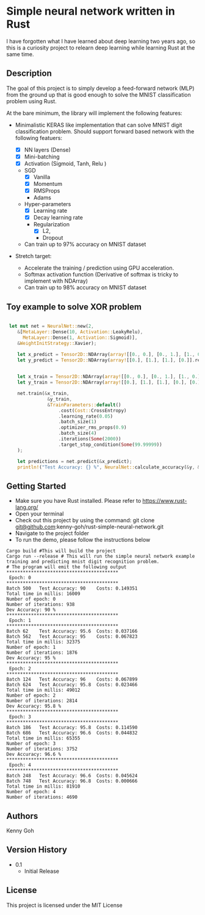 # Simple neural network written in Rust

I have forgotten what I have learned about deep learning two years ago, so this is a curiosity project to relearn deep learning while learning Rust at the same time.

## Description
The goal of this project is to simply develop a feed-forward network (MLP) from the ground up that 
is good enough to solve the MNIST classification problem using Rust.

At the bare minimum, the library will implement the following features:

- Minimalistic KERAS like implementation that can solve MNIST digit classification problem. Should support forward based network with the following featuers:
  - [x] NN layers (Dense)
  - [x] Mini-batching
  - [x] Activation (Sigmoid, Tanh, Relu ) 
  - SGD 
    - [x] Vanilla
    - [x] Momentum
    - [x] RMSProps
    - Adams
  - Hyper-parameters
    - [x] Learning rate
    - [x] Decay learning rate
    - Regularization
      - [x] L2, 
      - Dropout
  - Can train up to 97% accuracy on MNIST dataset

- Stretch target:
  - Accelerate the training / prediction using GPU acceleration.
  - Softmax activation function (Derivative of softmax is tricky to implement with NDArray)
  - Can train up to 98% accuracy on MNIST dataset

## Toy example to solve XOR problem
```rust

 let mut net = NeuralNet::new(2,
    &[MetaLayer::Dense(10, Activation::LeakyRelu), 
      MetaLayer::Dense(1, Activation::Sigmoid)], 
    &WeightInitStrategy::Xavier);

    let x_predict = Tensor2D::NDArray(array![[0., 0.], [0., 1.], [1., 0.], [1., 1.]].reversed_axes());
    let y_predict = Tensor2D::NDArray(array![[0.], [1.], [1.], [0.]].reversed_axes());

      
    let x_train = Tensor2D::NDArray(array![[0., 0.], [0., 1.], [1., 0.], [1., 1.]].reversed_axes());
    let y_train = Tensor2D::NDArray(array![[0.], [1.], [1.], [0.], [0.]].reversed_axes());

    net.train(&x_train,
               &y_train,
               &TrainParameters::default()
                   .cost(Cost::CrossEntropy)
                   .learning_rate(0.05)
                   .batch_size(1)
                   .optimizer_rms_props(0.9)
                   .batch_size(4)
                   .iterations(Some(2000))
                   .target_stop_condition(Some(99.99999))
    );

    let predictions = net.predict(&x_predict);
    println!("Test Accuracy: {} %", NeuralNet::calculate_accuracy(&y, &predictions).to_string().bold());

```

## Getting Started
- Make sure you have Rust installed. Please refer to https://www.rust-lang.org/
- Open your terminal
- Check out this project by using the command: git clone git@github.com:kenny-goh/rust-simple-neural-network.git
- Navigate to the project folder
- To run the demo, please follow the instructions below
```shell
Cargo build #This will build the project
Cargo run --release # This will run the simple neural network example training and predicting mnist digit recognition problem.
# The program will emit the following output
*****************************************
 Epoch: 0
*****************************************
Batch 500   Test Accuracy: 90    Costs: 0.149351
Total time in millis: 16009
Number of epoch: 0
Number of iterations: 938
Dev Accuracy: 90 %
*****************************************
 Epoch: 1
*****************************************
Batch 62    Test Accuracy: 95.6  Costs: 0.037166
Batch 562   Test Accuracy: 95    Costs: 0.067823
Total time in millis: 32375
Number of epoch: 1
Number of iterations: 1876
Dev Accuracy: 95 %
*****************************************
 Epoch: 2
*****************************************
Batch 124   Test Accuracy: 96    Costs: 0.067899
Batch 624   Test Accuracy: 95.8  Costs: 0.023466
Total time in millis: 49012
Number of epoch: 2
Number of iterations: 2814
Dev Accuracy: 95.8 %
*****************************************
 Epoch: 3
*****************************************
Batch 186   Test Accuracy: 95.8  Costs: 0.114590
Batch 686   Test Accuracy: 96.6  Costs: 0.044832
Total time in millis: 65355
Number of epoch: 3
Number of iterations: 3752
Dev Accuracy: 96.6 %
*****************************************
 Epoch: 4
*****************************************
Batch 248   Test Accuracy: 96.6  Costs: 0.045624
Batch 748   Test Accuracy: 96.8  Costs: 0.000666
Total time in millis: 81910
Number of epoch: 4
Number of iterations: 4690
```

## Authors
Kenny Goh

## Version History
* 0.1
    * Initial Release

## License

This project is licensed under the MIT License 




